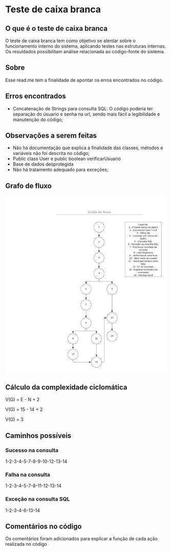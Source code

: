 <h1>Teste de caixa branca</h1> 
<h2>O que é o teste de caixa branca</h2> 
O teste de caixa branca tem como objetivo se atentar sobre o funcionamento interno do sistema, aplicando testes nas estruturas internas. Os resuldados possibilitam análise relacionada ao código-fonte do sistema.
<h2>Sobre</h2> 
Esse read.me tem a finalidade de apontar os erros encontrados no código.
<h2>Erros encontrados</h2> 
  <ul>
    <li>
      Concatenação de Strings para consulta SQL: O código poderia ter separação do úsuario e senha na url, sendo mais fácil a legibilidade e manutenção do código;
    </li>
  </ul> 
<h2>Observações a serem feitas</h2>
  <ul>
    <li>
      Não há documentação que explica a finalidade das classes, métodos e variáveis não foi descrita no código;
    </li>
    <li>
      Public class User e public boolean verificarUsuario
    </li>
    <li>
      Base de dados desprotegida
    </li>
    <li>
      Não há tratamento adequado para exceções;
    </li>
  </ul>
  <h2>Grafo de fluxo</h2>
  <img src="TesteCaixaBranca/img/grafo de fluxo (1).png">
  <h2>Cálculo da complexidade ciclomática</h2>
  <p>V(G) = E - N + 2</p>
  <p>V(G) = 15 - 14 + 2</p>
  <p>V(G) = 3</p>
  <h2>Caminhos possíveis</h2>
  <h3>Sucesso na consulta</h3>
  <p>1-2-3-4-5-7-8-9-10-12-13-14</p>
  <h3>Falha na consulta</h3>
  <p>1-2-3-4-5-7-8-11-12-13-14</p>
  <h3>Exceção na consulta SQL</h3>
  <p>1-2-3-4-6-13-14</p>

  <h2>Comentários no código</h2>
  <p>Os comentários foram adicionados para explicar a função de cada ação realizada no código</p>
